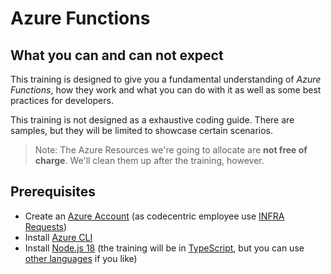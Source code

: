 # Azure Functions

## What you can and can not expect

This training is designed to give you a fundamental understanding of _Azure Functions_, how they work and what you can do with it as well as some best practices for developers.

This training is not designed as a exhaustive coding guide.
There are samples, but they will be limited to showcase certain scenarios.

> Note: The Azure Resources we're going to allocate are **not free of charge**. We'll clean them up after the training, however.

## Prerequisites

- Create an [Azure Account](https://portal.azure.com/) (as codecentric employee use [INFRA Requests](https://codecentric.slack.com/apps/A020LK1JCMS-infra-requests))
- Install [Azure CLI](https://learn.microsoft.com/en-us/cli/azure/install-azure-cli)
- Install [Node.js 18](https://nodejs.org/) (the training will be in [TypeScript](https://www.typescriptlang.org/), but you can use [other languages](https://learn.microsoft.com/en-us/azure/azure-functions/supported-languages) if you like)
